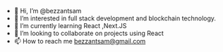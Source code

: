 - 👋 Hi, I’m @bezzantsam
- 👀 I’m interested in full stack development and blockchain technology.
- 🌱 I’m currently learning React ,Next.JS
- 💞️ I’m looking to collaborate on projects using React
- 📫 How to reach me bezzantsam@gmail.com 

<!---
bezzantsam/bezzantsam is a ✨ special ✨ repository because its `README.md` (this file) appears on your GitHub profile.
You can click the Preview link to take a look at your changes.
--->
